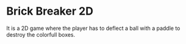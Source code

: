 # Brick Breaker 2D
It is a 2D game where the player has to deflect a ball with a paddle to destroy the colorfull boxes.
